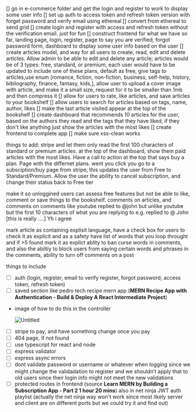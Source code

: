 [] go in e-commerce folder and get the login and register to work to display some user info
[] set up auth to access token and refresh token version with forget password and verify email using ethereal
[] convert from ethereal to send grid
[] create login and register with access and refresh token without the verification email. just for fun
[] construct frontend for what we have so far, landing page, login, register, page to say you are verified, forgot password form,       dashboard to display some user info based on the user
[] create articles model, and way for all users to create, read, edit and delete articles. Allow admin to be able to edit and delete any article; articles would be of 3 types: free, standard, or premium, each user would have to be updated to include one of these plans, default as free, give tags to articles,use enum [romance, fiction, non-fiction, business, self-help, history, bibliography, finance, fantasy, kids,], allow user to upload a cover image with article, and make it a small size, request for it to be smaller than 1mb and then compress it
[] allow for users to rate, like articles, and save articles to your bookshelf
[] allow users to search for articles based on tags, name, author, likes
[] make the last article visited appear at the top of the bookshelf 
[] create dashboard that recommends 10 articles for the user, based on the authors they read and the tags that they have liked, if they don't like anything just show the articles with the most likes
[] create frontend to complete app
[] make sure xss-clean works
 


 things to add: stripe and let them only read the first 100 characters of standard or premium articles. at the top of the dashboard, show them paid articles with the most likes. Have a call to action at the top that says buy a plan. Page with the differnet plans. went you click you go to a subsciption/buy page from stripe, this updates the user from Free to Standard/Premium. Allow the user the ability to cancel subscription, and change their status back to Free tier


 make it so unloggined users can assess free features but not be able to like, comment or save things to the bookshelf.
comments on articles, and comments on comments like youtube replied to @john but unlike youtube but the first 10 characters of what you are replying to e.g. replied to @ John [this is really ....] Yh i agree

mark article as containing explisit language, have a check box for users to check it as explicit and as a safety have list of words that you loop throught and if >5 found mark it as explict
ablity to ban curse words in comments, and also the abiltiy to block users from saying certain words and phrases in the comments,
ability to turn off comments on a post


things to include

- [ ]  auth (login, register, email to verify register, forgot password, access token, refresh token)
- [ ]  saved section like pedro tech recipe mern app (****MERN Recipe App with Authentication - Build & Deploy A React Intermediate Project****)
- image of how to do this in the controller
    
    ![Untitled](https://s3-us-west-2.amazonaws.com/secure.notion-static.com/d304a7e3-6ed1-4c03-b455-23ccbc23fffd/Untitled.png)
    
- [ ]  stripe to pay, and have something change once you pay
- [ ]  404 page, if not found
- [ ]  use typescript for react and node
- [ ]  express validator
- [ ]  express async errors
- [ ]  dont validate password or username or whatever when logging since we might change the validadation to register and we shouldn’t apply that to old users since their login info might not meet the new validations
- [ ]  protected routes in frontend (source ****Learn MERN by Building a Subscription App - Part 2 1 hour 20 mins****) also in net ninja JWT auth playlist (actually the net ninja way won't work since most likely server and client are on different ports but we could try it and find out)